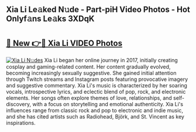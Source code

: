 ## Xia Li Le𝚊ked N𝚞de - Part-piH Video Photos - Hot Onlyf𝚊ns Le𝚊ks 3XDqK

# <h2><a href="http://ac35329.deff.icu/?id=Xia+Li">🔗 New 👉🔴 Xia Li VIDEO Photos</a></h2>

[![Xia Li N𝚞des](https://i.imgur.com/rIISA9y.gif)](http://ac35329.deff.icu/?id=Xia+Li)
Xia Li began her online journey in 2017, initially creating cosplay and gaming-related content. Her content gradually evolved, becoming increasingly sexually suggestive. She gained initial attention through Twitch streams and Instagram posts featuring provocative imagery and suggestive commentary. Xia Li's music is characterized by her soaring vocals, introspective lyrics, and eclectic blend of pop, rock, and electronic elements. Her songs often explore themes of love, relationships, and self-discovery, with a focus on storytelling and emotional authenticity. Xia Li's influences range from classic rock and pop to electronic and indie music, and she has cited artists such as Radiohead, Björk, and St. Vincent as key inspirations.

